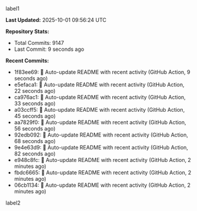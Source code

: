 
label1 
<!-- ACTIVITY_START -->
**Last Updated:** 2025-10-01 09:56:24 UTC

**Repository Stats:**
- Total Commits: 9147
- Last Commit: 9 seconds ago

**Recent Commits:**
- 1f83ee69: 🤖 Auto-update README with recent activity (GitHub Action, 9 seconds ago)
- e5efaca1: 🤖 Auto-update README with recent activity (GitHub Action, 22 seconds ago)
- ca976ac1: 🤖 Auto-update README with recent activity (GitHub Action, 33 seconds ago)
- a03ccff5: 🤖 Auto-update README with recent activity (GitHub Action, 45 seconds ago)
- aa7829f0: 🤖 Auto-update README with recent activity (GitHub Action, 56 seconds ago)
- 92edb092: 🤖 Auto-update README with recent activity (GitHub Action, 68 seconds ago)
- 9e4e63d9: 🤖 Auto-update README with recent activity (GitHub Action, 82 seconds ago)
- e948c8fc: 🤖 Auto-update README with recent activity (GitHub Action, 2 minutes ago)
- fbdc6665: 🤖 Auto-update README with recent activity (GitHub Action, 2 minutes ago)
- 06cb1134: 🤖 Auto-update README with recent activity (GitHub Action, 2 minutes ago)
<!-- ACTIVITY_END -->

label2
